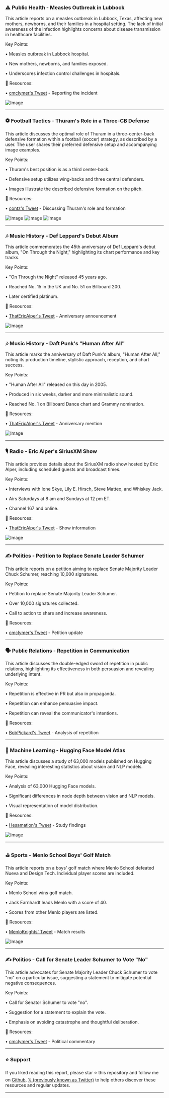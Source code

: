 ### ⚠️ Public Health - Measles Outbreak in Lubbock

This article reports on a measles outbreak in Lubbock, Texas, affecting new mothers, newborns, and their families in a hospital setting.  The lack of initial awareness of the infection highlights concerns about disease transmission in healthcare facilities.

Key Points:

• Measles outbreak in Lubbock hospital.

• New mothers, newborns, and families exposed.

• Underscores infection control challenges in hospitals.


🔗 Resources:

• [cmclymer's Tweet](https://x.com/cmclymer) - Reporting the incident

![Image](https://pbs.twimg.com/media/GmCKCWwXQAANle6?format=jpg&name=small)


---
### ⚽️ Football Tactics - Thuram's Role in a Three-CB Defense

This article discusses the optimal role of Thuram in a three-center-back defensive formation within a football (soccer) strategy,  as described by a user.  The user shares their preferred defensive setup and accompanying image examples.


Key Points:

• Thuram's best position is as a third center-back.

•  Defensive setup utilizes wing-backs and three central defenders.

• Images illustrate the described defensive formation on the pitch.


🔗 Resources:

• [contz's Tweet](https://x.com/contz/status/1900725472356630906) - Discussing Thuram's role and formation

![Image](https://pbs.twimg.com/media/GmC6jaFbcAAyQal?format=jpg&name=small)
![Image](https://pbs.twimg.com/media/GmC6jblbcAQtK2O?format=jpg&name=360x360)
![Image](https://pbs.twimg.com/media/GmC6jaPbcAE-Ttj?format=jpg&name=360x360)


---
### 🎶 Music History - Def Leppard's Debut Album

This article commemorates the 45th anniversary of Def Leppard's debut album, "On Through the Night," highlighting its chart performance and key tracks.


Key Points:

• "On Through the Night" released 45 years ago.

• Reached No. 15 in the UK and No. 51 on Billboard 200.

• Later certified platinum.


🔗 Resources:

• [ThatEricAlper's Tweet](https://x.com/ThatEricAlper/status/1900755083685683663) - Anniversary announcement

![Image](https://pbs.twimg.com/media/GmDWrSAXUAAiyZG?format=jpg&name=small)


---
### 🎶 Music History - Daft Punk's "Human After All"

This article marks the anniversary of Daft Punk's album, "Human After All," noting its production timeline, stylistic approach, reception, and chart success.

Key Points:

• "Human After All" released on this day in 2005.

• Produced in six weeks, darker and more minimalistic sound.

• Reached No. 1 on Billboard Dance chart and Grammy nomination.


🔗 Resources:

• [ThatEricAlper's Tweet](https://x.com/ThatEricAlper/status/1900751308056867292) - Anniversary mention

![Image](https://pbs.twimg.com/media/GmDTPjKXkAAMKIo?format=jpg&name=small)


---
### 🎙️ Radio - Eric Alper's SiriusXM Show

This article provides details about the SiriusXM radio show hosted by Eric Alper, including scheduled guests and broadcast times.

Key Points:

• Interviews with Ione Skye, Lily E. Hirsch, Steve Matteo, and Whiskey Jack.

• Airs Saturdays at 8 am and Sundays at 12 pm ET.

• Channel 167 and online.



🔗 Resources:

• [ThatEricAlper's Tweet](https://x.com/ThatEricAlper/status/1900713560088494497) - Show information

![Image](https://pbs.twimg.com/media/GmCw6SWXoAAX8Vu?format=jpg&name=small)


---
### ✍️ Politics - Petition to Replace Senate Leader Schumer

This article reports on a petition aiming to replace Senate Majority Leader Chuck Schumer,  reaching 10,000 signatures.


Key Points:

• Petition to replace Senate Majority Leader Schumer.

• Over 10,000 signatures collected.

• Call to action to share and increase awareness.


🔗 Resources:

• [cmclymer's Tweet](https://x.com/cmclymer/status/1900685897806336505) - Petition update


---
### 🗣️ Public Relations - Repetition in Communication

This article discusses the double-edged sword of repetition in public relations, highlighting its effectiveness in both persuasion and revealing underlying intent.

Key Points:

• Repetition is effective in PR but also in propaganda.

• Repetition can enhance persuasive impact.

• Repetition can reveal the communicator's intentions.


🔗 Resources:

• [BobPickard's Tweet](https://x.com/BobPickard/status/1900657157252509742) - Analysis of repetition


---
### 🤖  Machine Learning - Hugging Face Model Atlas

This article discusses a study of 63,000 models published on Hugging Face, revealing interesting statistics about vision and NLP models.

Key Points:

• Analysis of 63,000 Hugging Face models.

•  Significant differences in node depth between vision and NLP models.

• Visual representation of model distribution.


🔗 Resources:

• [Hesamation's Tweet](https://x.com/Hesamation/status/1900553810977714226) -  Study findings

![Image](https://pbs.twimg.com/media/GmAci8sXQAAqMeB?format=jpg&name=small)


---
### ⛳️ Sports - Menlo School Boys' Golf Match

This article reports on a boys' golf match where Menlo School defeated Nueva and Design Tech.  Individual player scores are included.

Key Points:

• Menlo School wins golf match.

• Jack Earnhardt leads Menlo with a score of 40.

•  Scores from other Menlo players are listed.


🔗 Resources:

• [MenloKnights' Tweet](https://x.com/MenloKnights/status/1900420405472719025) - Match results

![Image](https://pbs.twimg.com/media/Gl-mSRUbYAAHhtc?format=jpg&name=small)


---
### ✍️ Politics -  Call for Senate Leader Schumer to Vote "No"

This article advocates for Senate Majority Leader Chuck Schumer to vote "no" on a particular issue, suggesting a statement to mitigate potential negative consequences.

Key Points:

•  Call for Senator Schumer to vote "no".

•  Suggestion for a statement to explain the vote.

• Emphasis on avoiding catastrophe and thoughtful deliberation.


🔗 Resources:

• [cmclymer's Tweet](https://x.com/cmclymer/status/1900631299661996476) -  Political commentary


---

### ⭐️ Support

If you liked reading this report, please star ⭐️ this repository and follow me on [Github](https://github.com/Drix10), [𝕏 (previously known as Twitter)](https://x.com/DRIX_10_) to help others discover these resources and regular updates.

---